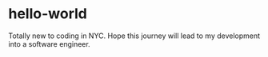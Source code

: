 # hello-world
Totally new to coding in NYC. Hope this journey will lead to my development into a software engineer.
